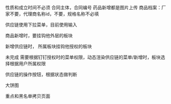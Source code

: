性质和成立时间不必须
合同主体，合同编号
药品新增都是图片上传
商品档案：厂家不要，代理商名称id，不要，规格名称不必填

供应链使用下拉菜单，目前使用输入


商品新增时，要挂钩他外层的板块

新增供应链时， 所属板块挂钩他授权的板块


未完成
需要根据钉钉授权时的菜单权限，动态渲染供应链的菜单/新增时，板块选择根据用户所属权限

供应链的操作按钮，根据状态做判断

大饼图

重点和黑名单拷贝页面